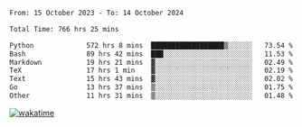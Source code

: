 <!--START_SECTION:waka-->

```txt
From: 15 October 2023 - To: 14 October 2024

Total Time: 766 hrs 25 mins

Python             572 hrs 8 mins  ██████████████████▒░░░░░░   73.54 %
Bash               89 hrs 42 mins  ███░░░░░░░░░░░░░░░░░░░░░░   11.53 %
Markdown           19 hrs 21 mins  ▓░░░░░░░░░░░░░░░░░░░░░░░░   02.49 %
TeX                17 hrs 1 min    ▓░░░░░░░░░░░░░░░░░░░░░░░░   02.19 %
Text               15 hrs 43 mins  ▓░░░░░░░░░░░░░░░░░░░░░░░░   02.02 %
Go                 13 hrs 37 mins  ▒░░░░░░░░░░░░░░░░░░░░░░░░   01.75 %
Other              11 hrs 31 mins  ▒░░░░░░░░░░░░░░░░░░░░░░░░   01.48 %
```

<!--END_SECTION:waka-->
[![wakatime](https://wakatime.com/badge/user/5f89a63a-5294-4958-ad30-2b3455e63f2a.svg)](https://wakatime.com/@5f89a63a-5294-4958-ad30-2b3455e63f2a)
